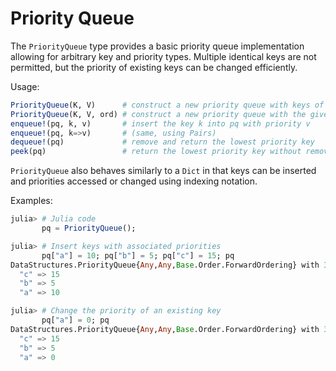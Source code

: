 Priority Queue
==============

The `PriorityQueue` type provides a basic priority queue implementation
allowing for arbitrary key and priority types. Multiple identical keys
are not permitted, but the priority of existing keys can be changed
efficiently.

Usage:

```julia
PriorityQueue(K, V)      # construct a new priority queue with keys of type K and priorities of type V
PriorityQueue(K, V, ord) # construct a new priority queue with the given types and ordering
enqueue!(pq, k, v)       # insert the key k into pq with priority v
enqueue!(pq, k=>v)       # (same, using Pairs)
dequeue!(pq)             # remove and return the lowest priority key
peek(pq)                 # return the lowest priority key without removing it
```

`PriorityQueue` also behaves similarly to a `Dict` in that keys can be
inserted and priorities accessed or changed using indexing notation.

Examples:

```julia
julia> # Julia code
       pq = PriorityQueue();

julia> # Insert keys with associated priorities
       pq["a"] = 10; pq["b"] = 5; pq["c"] = 15; pq
DataStructures.PriorityQueue{Any,Any,Base.Order.ForwardOrdering} with 3 entries:
  "c" => 15
  "b" => 5
  "a" => 10

julia> # Change the priority of an existing key
       pq["a"] = 0; pq
DataStructures.PriorityQueue{Any,Any,Base.Order.ForwardOrdering} with 3 entries:
  "c" => 15
  "b" => 5
  "a" => 0
```
